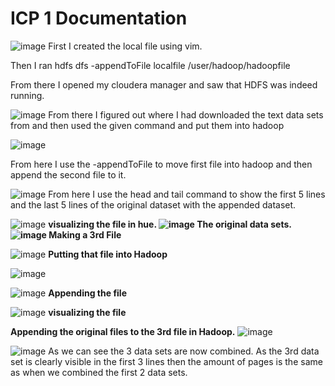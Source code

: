 # ICP 1 Documentation 


![image](https://user-images.githubusercontent.com/27305718/63532448-546a3900-c4d0-11e9-8d30-e3e95987d4a0.png)
First I created the local file using vim. 

Then I ran    hdfs dfs -appendToFile localfile /user/hadoop/hadoopfile

From there I opened my cloudera manager and saw that HDFS was indeed running. 

![image](https://user-images.githubusercontent.com/27305718/63532468-5fbd6480-c4d0-11e9-95b3-57b21d0de6ca.png)
From there I figured out where I had downloaded the text data sets from  and then used the given command and put them into hadoop 

![image](https://user-images.githubusercontent.com/27305718/63532494-6d72ea00-c4d0-11e9-9ef1-5481103a4ba7.png)

From here I use the -appendToFile to move first file into hadoop and then append the second file to it. 


![image](https://user-images.githubusercontent.com/27305718/63532515-7794e880-c4d0-11e9-9864-b2b347f21fce.png)
From here I use the head and tail command to show the first 5 lines and the last 5 lines of the original dataset with the appended dataset. 


![image](https://user-images.githubusercontent.com/27305718/63532534-811e5080-c4d0-11e9-8180-0750cb936494.png)
**visualizing the file in hue. 
![image](https://user-images.githubusercontent.com/27305718/63532814-233e3880-c4d1-11e9-8690-bc45f48a6435.png)
The original data sets.  
![image](https://user-images.githubusercontent.com/27305718/63532569-95fae400-c4d0-11e9-9a7e-5887cb80d543.png)
Making a 3rd File**

![image](https://user-images.githubusercontent.com/27305718/63532574-98f5d480-c4d0-11e9-8ea4-34b2c1233f80.png)
**Putting that file into Hadoop**

![image](https://user-images.githubusercontent.com/27305718/63532579-9b582e80-c4d0-11e9-991b-e4b2fcfff24a.png)

![image](https://user-images.githubusercontent.com/27305718/63532588-9eebb580-c4d0-11e9-92b2-d54ed87f0a05.png)
**Appending the file**

![image](https://user-images.githubusercontent.com/27305718/63532592-a14e0f80-c4d0-11e9-95c9-5e6952ea24ee.png)
**visualizing the file**

**Appending the original files to the 3rd file in Hadoop.**
![image](https://user-images.githubusercontent.com/27305718/63532604-a612c380-c4d0-11e9-8f62-74d71721ac2e.png)

![image](https://user-images.githubusercontent.com/27305718/63532623-ad39d180-c4d0-11e9-8b49-a9b67e28e151.png)
As we can see the 3 data sets are now combined. As the 3rd data set is clearly visible in the first 3 lines then the amount of pages is the same as when we combined the first 2 data sets. 
